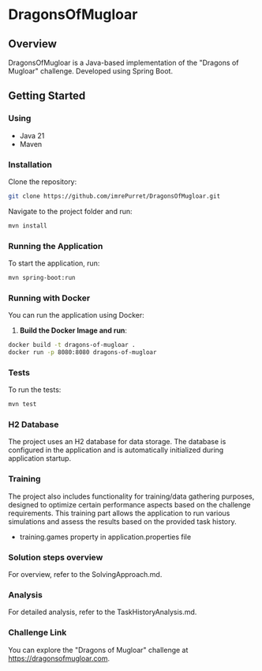 # DragonsOfMugloar

## Overview

DragonsOfMugloar is a Java-based implementation of the "Dragons of Mugloar" challenge. Developed using Spring Boot.

## Getting Started

### Using

- Java 21
- Maven

### Installation

Clone the repository:

```bash
git clone https://github.com/imrePurret/DragonsOfMugloar.git
```

Navigate to the project folder and run:

```bash
mvn install
```

### Running the Application
To start the application, run:

```bash
mvn spring-boot:run
```

### Running with Docker

You can run the application using Docker:

1. **Build the Docker Image and run**:
```bash
docker build -t dragons-of-mugloar .
docker run -p 8080:8080 dragons-of-mugloar
```

### Tests
To run the tests:

```bash
mvn test
```

### H2 Database
The project uses an H2 database for data storage. The database is configured in the application and is automatically initialized during application startup.

### Training
The project also includes functionality for training/data gathering purposes, designed to optimize certain performance aspects based on the challenge requirements. This training part allows the application to run various simulations and assess the results based on the provided task history.
- training.games property in application.properties file

### Solution steps overview
For overview, refer to the SolvingApproach.md.

### Analysis
For detailed analysis, refer to the TaskHistoryAnalysis.md.

### Challenge Link
You can explore the "Dragons of Mugloar" challenge at https://dragonsofmugloar.com.